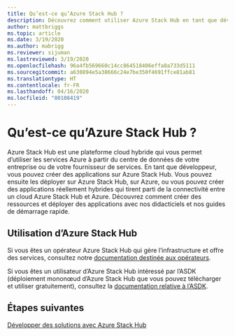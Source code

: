 ```yaml
---
title: Qu’est-ce qu’Azure Stack Hub ?
description: Découvrez comment utiliser Azure Stack Hub en tant que développeur.
author: mattbriggs
ms.topic: article
ms.date: 3/19/2020
ms.author: mabrigg
ms.reviewer: sijuman
ms.lastreviewed: 3/19/2020
ms.openlocfilehash: 96a4fb569660c14cc864518406effa8a733d5111
ms.sourcegitcommit: a630894e5a38666c24e7be350f4691ffce81ab81
ms.translationtype: HT
ms.contentlocale: fr-FR
ms.lasthandoff: 04/16/2020
ms.locfileid: "80108419"
---
```

# <a name="what-is-azure-stack-hub"></a>Qu’est-ce qu’Azure Stack Hub ?

Azure Stack Hub est une plateforme cloud hybride qui vous permet d’utiliser les services Azure à partir du centre de données de votre entreprise ou de votre fournisseur de services. En tant que développeur, vous pouvez créer des applications sur Azure Stack Hub. Vous pouvez ensuite les déployer sur Azure Stack Hub, sur Azure, ou vous pouvez créer des applications réellement hybrides qui tirent parti de la connectivité entre un cloud Azure Stack Hub et Azure. Découvrez comment créer des ressources et déployer des applications avec nos didacticiels et nos guides de démarrage rapide.

## <a name="how-to-use-azure-stack-hub"></a>Utilisation d’Azure Stack Hub

Si vous êtes un opérateur Azure Stack Hub qui gère l’infrastructure et offre des services, consultez notre [documentation destinée aux opérateurs](https://docs.microsoft.com/azure-stack/operator/).

Si vous êtes un utilisateur d’Azure Stack Hub intéressé par l’ASDK (déploiement mononœud d’Azure Stack Hub que vous pouvez télécharger et utiliser gratuitement), consultez la [documentation relative à l’ASDK](https://docs.microsoft.com/azure-stack/asdk/).

## <a name="next-steps"></a>Étapes suivantes

[Développer des solutions avec Azure Stack Hub](azure-stack-dev-start.md)
